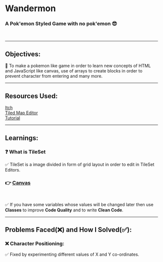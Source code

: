 # Wandermon

### A Pok'emon Styled Game with **no** pok'emon 😎

<br>
<hr>

## **Objectives**:

📍 To make a pokemon like game in order to learn new concepts of HTML and JavaScript like canvas, use of arrays to create blocks in order to prevent character from entering and many more.

<hr>

## **Resources Used**:

[Itch](https://itch.io/)
<br>
[Tiled Map Editor](https://www.mapeditor.org/)
<br>
[Tutorial](https://www.youtube.com/watch?v=yP5DKzriqXA&t=696s)

<hr>

## **Learnings**:

### ❓ What is TileSet

✅ TileSet is a image divided in form of grid layout in order to edit in TileSet Editors.

### 👉 [Canvas](https://www.w3schools.com/html/html5_canvas.asp)

<br>

✅ If you have some variables whose values will be changed later then use **Classes** to improve **Code Quality** and to write **Clean Code**.

<hr>

## **Problems Faced(❌) and How I Solved(✅)**:

### ❌ Character Positioning:

✅ Fixed by experimenting different values of X and Y co-ordinates.
